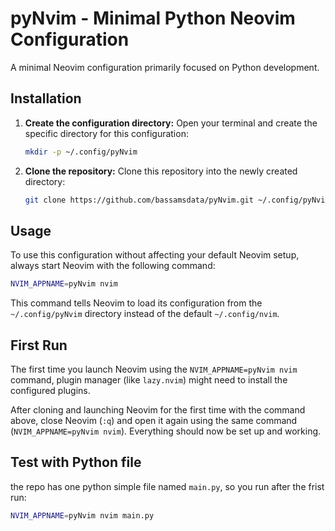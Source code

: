 # pyNvim - Minimal Python Neovim Configuration

A minimal Neovim configuration primarily focused on Python development.

## Installation

1.  **Create the configuration directory:**
    Open your terminal and create the specific directory for this configuration:
    ```bash
    mkdir -p ~/.config/pyNvim
    ```

2.  **Clone the repository:**
    Clone this repository into the newly created directory:
    ```bash
    git clone https://github.com/bassamsdata/pyNvim.git ~/.config/pyNvim
    ```

## Usage

To use this configuration without affecting your default Neovim setup, always start Neovim with the following command:

```bash
NVIM_APPNAME=pyNvim nvim
```

This command tells Neovim to load its configuration from the `~/.config/pyNvim` directory instead of the default `~/.config/nvim`.

## First Run

The first time you launch Neovim using the `NVIM_APPNAME=pyNvim nvim` command, plugin manager (like `lazy.nvim`) might need to install the configured plugins.

After cloning and launching Neovim for the first time with the command above, close Neovim (`:q`) and open it again using the same command (`NVIM_APPNAME=pyNvim nvim`). Everything should now be set up and working.

## Test with Python file

the repo has one python simple file named `main.py`, so you run after the frist run:

```bash
NVIM_APPNAME=pyNvim nvim main.py
```
